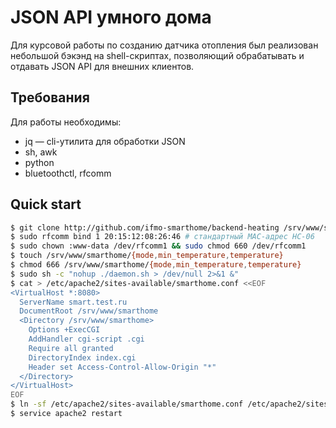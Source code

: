 JSON API умного дома
====================

Для курсовой работы по созданию датчика отопления был реализован
небольшой бэкэнд на shell-скриптах, позволяющий обрабатывать и
отдавать JSON API для внешних клиентов.

Требования
----------

Для работы необходимы:

  - jq — cli-утилита для обработки JSON
  - sh, awk
  - python
  - bluetoothctl, rfcomm

Quick start
-----------

```bash
$ git clone http://github.com/ifmo-smarthome/backend-heating /srv/www/smarthome
$ sudo rfcomm bind 1 20:15:12:08:26:46 # стандартный MAC-адрес HC-06
$ sudo chown :www-data /dev/rfcomm1 && sudo chmod 660 /dev/rfcomm1
$ touch /srv/www/smarthome/{mode,min_temperature,temperature}
$ chmod 666 /srv/www/smarthome/{mode,min_temperature,temperature}
$ sudo sh -c "nohup ./daemon.sh > /dev/null 2>&1 &"
$ cat > /etc/apache2/sites-available/smarthome.conf <<EOF
<VirtualHost *:8080>
  ServerName smart.test.ru
  DocumentRoot /srv/www/smarthome
  <Directory /srv/www/smarthome>
    Options +ExecCGI
    AddHandler cgi-script .cgi
    Require all granted
    DirectoryIndex index.cgi
    Header set Access-Control-Allow-Origin "*"
  </Directory>
</VirtualHost>
EOF
$ ln -sf /etc/apache2/sites-available/smarthome.conf /etc/apache2/sites-enabled/
$ service apache2 restart
```
